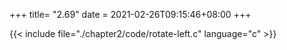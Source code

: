 +++
title= "2.69"
date = 2021-02-26T09:15:46+08:00
+++

{{< include file="./chapter2/code/rotate-left.c" language="c" >}}

